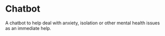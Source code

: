# Chatbot
A chatbot to help deal with anxiety, isolation or other mental health issues as an immediate help.
